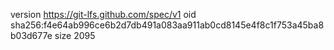 version https://git-lfs.github.com/spec/v1
oid sha256:f4e64ab996ce6b2d7db491a083aa911ab0cd8145e4f8c1f753a45ba8b03d677e
size 2095
